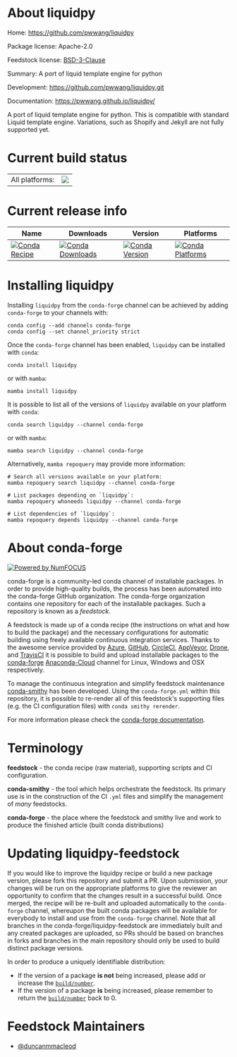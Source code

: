 About liquidpy
==============

Home: https://github.com/pwwang/liquidpy

Package license: Apache-2.0

Feedstock license: [BSD-3-Clause](https://github.com/conda-forge/liquidpy-feedstock/blob/main/LICENSE.txt)

Summary: A port of liquid template engine for python

Development: https://github.com/pwwang/liquidpy.git

Documentation: https://pwwang.github.io/liquidpy/

A port of liquid template engine for python. This is compatible with standard Liquid template engine. Variations, such as Shopify and Jekyll are not fully supported yet.

Current build status
====================


<table><tr><td>All platforms:</td>
    <td>
      <a href="https://dev.azure.com/conda-forge/feedstock-builds/_build/latest?definitionId=12838&branchName=main">
        <img src="https://dev.azure.com/conda-forge/feedstock-builds/_apis/build/status/liquidpy-feedstock?branchName=main">
      </a>
    </td>
  </tr>
</table>

Current release info
====================

| Name | Downloads | Version | Platforms |
| --- | --- | --- | --- |
| [![Conda Recipe](https://img.shields.io/badge/recipe-liquidpy-green.svg)](https://anaconda.org/conda-forge/liquidpy) | [![Conda Downloads](https://img.shields.io/conda/dn/conda-forge/liquidpy.svg)](https://anaconda.org/conda-forge/liquidpy) | [![Conda Version](https://img.shields.io/conda/vn/conda-forge/liquidpy.svg)](https://anaconda.org/conda-forge/liquidpy) | [![Conda Platforms](https://img.shields.io/conda/pn/conda-forge/liquidpy.svg)](https://anaconda.org/conda-forge/liquidpy) |

Installing liquidpy
===================

Installing `liquidpy` from the `conda-forge` channel can be achieved by adding `conda-forge` to your channels with:

```
conda config --add channels conda-forge
conda config --set channel_priority strict
```

Once the `conda-forge` channel has been enabled, `liquidpy` can be installed with `conda`:

```
conda install liquidpy
```

or with `mamba`:

```
mamba install liquidpy
```

It is possible to list all of the versions of `liquidpy` available on your platform with `conda`:

```
conda search liquidpy --channel conda-forge
```

or with `mamba`:

```
mamba search liquidpy --channel conda-forge
```

Alternatively, `mamba repoquery` may provide more information:

```
# Search all versions available on your platform:
mamba repoquery search liquidpy --channel conda-forge

# List packages depending on `liquidpy`:
mamba repoquery whoneeds liquidpy --channel conda-forge

# List dependencies of `liquidpy`:
mamba repoquery depends liquidpy --channel conda-forge
```


About conda-forge
=================

[![Powered by
NumFOCUS](https://img.shields.io/badge/powered%20by-NumFOCUS-orange.svg?style=flat&colorA=E1523D&colorB=007D8A)](https://numfocus.org)

conda-forge is a community-led conda channel of installable packages.
In order to provide high-quality builds, the process has been automated into the
conda-forge GitHub organization. The conda-forge organization contains one repository
for each of the installable packages. Such a repository is known as a *feedstock*.

A feedstock is made up of a conda recipe (the instructions on what and how to build
the package) and the necessary configurations for automatic building using freely
available continuous integration services. Thanks to the awesome service provided by
[Azure](https://azure.microsoft.com/en-us/services/devops/), [GitHub](https://github.com/),
[CircleCI](https://circleci.com/), [AppVeyor](https://www.appveyor.com/),
[Drone](https://cloud.drone.io/welcome), and [TravisCI](https://travis-ci.com/)
it is possible to build and upload installable packages to the
[conda-forge](https://anaconda.org/conda-forge) [Anaconda-Cloud](https://anaconda.org/)
channel for Linux, Windows and OSX respectively.

To manage the continuous integration and simplify feedstock maintenance
[conda-smithy](https://github.com/conda-forge/conda-smithy) has been developed.
Using the ``conda-forge.yml`` within this repository, it is possible to re-render all of
this feedstock's supporting files (e.g. the CI configuration files) with ``conda smithy rerender``.

For more information please check the [conda-forge documentation](https://conda-forge.org/docs/).

Terminology
===========

**feedstock** - the conda recipe (raw material), supporting scripts and CI configuration.

**conda-smithy** - the tool which helps orchestrate the feedstock.
                   Its primary use is in the construction of the CI ``.yml`` files
                   and simplify the management of *many* feedstocks.

**conda-forge** - the place where the feedstock and smithy live and work to
                  produce the finished article (built conda distributions)


Updating liquidpy-feedstock
===========================

If you would like to improve the liquidpy recipe or build a new
package version, please fork this repository and submit a PR. Upon submission,
your changes will be run on the appropriate platforms to give the reviewer an
opportunity to confirm that the changes result in a successful build. Once
merged, the recipe will be re-built and uploaded automatically to the
`conda-forge` channel, whereupon the built conda packages will be available for
everybody to install and use from the `conda-forge` channel.
Note that all branches in the conda-forge/liquidpy-feedstock are
immediately built and any created packages are uploaded, so PRs should be based
on branches in forks and branches in the main repository should only be used to
build distinct package versions.

In order to produce a uniquely identifiable distribution:
 * If the version of a package **is not** being increased, please add or increase
   the [``build/number``](https://docs.conda.io/projects/conda-build/en/latest/resources/define-metadata.html#build-number-and-string).
 * If the version of a package **is** being increased, please remember to return
   the [``build/number``](https://docs.conda.io/projects/conda-build/en/latest/resources/define-metadata.html#build-number-and-string)
   back to 0.

Feedstock Maintainers
=====================

* [@duncanmmacleod](https://github.com/duncanmmacleod/)

